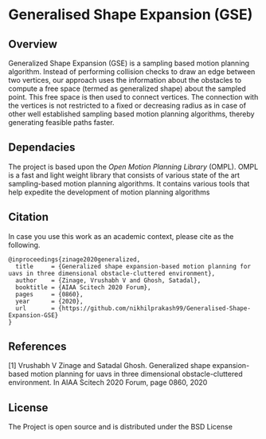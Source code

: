# Generalised Shape Expansion (GSE)

## Overview

Generalized Shape Expansion (GSE) is a sampling based motion planning algorithm. Instead of performing collision checks to draw an edge between two vertices, our approach uses the information about the obstacles to compute a free space (termed as generalized shape) about the sampled point. This free space is then used to connect vertices. The connection with the vertices is not restricted to a fixed or decreasing radius as in case of other well established sampling based motion planning algorithms, thereby generating feasible paths faster.

## Dependacies
The project is based upon the *Open Motion Planning Library* (OMPL). OMPL is a fast and light weight library that consists of various state of the art sampling-based motion planning algorithms. It contains various tools that help expedite the development of motion planning algorithms

## Citation

In case you use this work as an academic context, please cite as the following.
```
@inproceedings{zinage2020generalized,
  title     = {Generalized shape expansion-based motion planning for uavs in three dimensional obstacle-cluttered environment},
  author    = {Zinage, Vrushabh V and Ghosh, Satadal},
  booktitle = {AIAA Scitech 2020 Forum},
  pages     = {0860},
  year      = {2020},
  url       = {https://github.com/nikhilprakash99/Generalised-Shape-Expansion-GSE}
}
```


## References

[1] Vrushabh V Zinage and Satadal Ghosh. Generalized shape expansion-based motion planning for uavs in three dimensional obstacle-cluttered environment. In AIAA Scitech 2020 Forum, page 0860, 2020

## License

The Project is open source and is distributed under the BSD License
